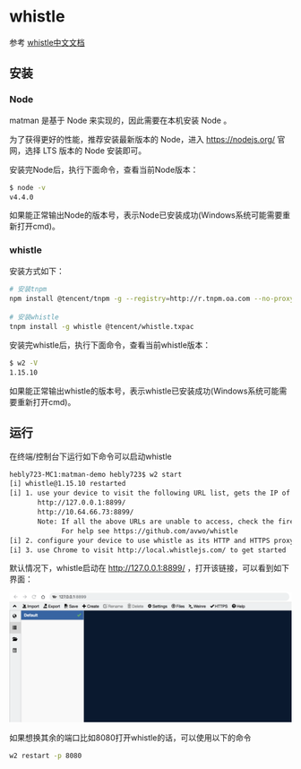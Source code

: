 # whistle

参考 [whistle中文文档](https://github.com/avwo/whistle/blob/HEAD/README-zh_CN.md)

## 安装

### Node

matman 是基于 Node 来实现的，因此需要在本机安装 Node 。

为了获得更好的性能，推荐安装最新版本的 Node，进入 https://nodejs.org/ 官网，选择 LTS 版本的 Node 安装即可。

安装完Node后，执行下面命令，查看当前Node版本：

```bash
$ node -v
v4.4.0
```

如果能正常输出Node的版本号，表示Node已安装成功(Windows系统可能需要重新打开cmd)。

### whistle

安装方式如下：

```bash
# 安装tnpm
npm install @tencent/tnpm -g --registry=http://r.tnpm.oa.com --no-proxy

# 安装whistle
tnpm install -g whistle @tencent/whistle.txpac
```

安装完whistle后，执行下面命令，查看当前whistle版本：

```bash
$ w2 -V
1.15.10
```

如果能正常输出whistle的版本号，表示whistle已安装成功(Windows系统可能需要重新打开cmd)。

## 运行

在终端/控制台下运行如下命令可以启动whistle

```bash
hebly723-MC1:matman-demo hebly723$ w2 start
[i] whistle@1.15.10 restarted
[i] 1. use your device to visit the following URL list, gets the IP of the URL you can access:
       http://127.0.0.1:8899/
       http://10.64.66.73:8899/
       Note: If all the above URLs are unable to access, check the firewall settings
             For help see https://github.com/avwo/whistle
[i] 2. configure your device to use whistle as its HTTP and HTTPS proxy on IP:8899
[i] 3. use Chrome to visit http://local.whistlejs.com/ to get started
```

默认情况下，whistle启动在 http://127.0.0.1:8899/ ，打开该链接，可以看到如下界面：

![whistle主界面](./img/whistle_index.png)

如果想换其余的端口比如8080打开whistle的话，可以使用以下的命令

```bash
w2 restart -p 8080
```